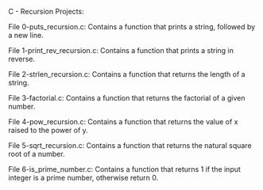 C - Recursion Projects:

File 0-puts_recursion.c: Contains a function that prints a string, followed by a new line.

File 1-print_rev_recursion.c: Contains a function that prints a string in reverse.

File 2-strlen_recursion.c: Contains a function that returns the length of a string.

File 3-factorial.c: Contains a function that returns the factorial of a given number.

File 4-pow_recursion.c: Contains a function that returns the value of x raised to the power of y.

File 5-sqrt_recursion.c: Contains a function that returns the natural square root of a number.

File 6-is_prime_number.c: Contains  a function that returns 1 if the input integer is a prime number, otherwise return 0.


